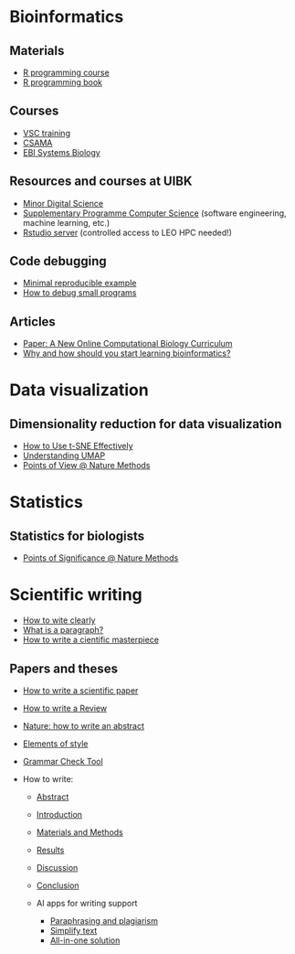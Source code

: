 # Bioinformatics 

## Materials
- [R programming course](https://github.com/FFinotello/Rcourse)
- [R programming book](https://discdown.org/rprogramming/)

## Courses
- [VSC training](https://vsc.ac.at/research/vsc-research-center/vsc-school-seminar/)
- [CSAMA](https://www.huber.embl.de/csama2020/)
- [EBI Systems Biology](https://www.ebi.ac.uk/training/materials/systems-biology-large-datasets-biological-insight-materials/)

## Resources and courses at UIBK
- [Minor Digital Science](https://www.uibk.ac.at/disc/teaching/digital-science/index.html.en)
- [Supplementary Programme Computer Science](https://www.uibk.ac.at/studium/angebot/es-informatik/index.html.en) (software engineering, machine learning, etc.)
- [Rstudio server](https://login.leo4.uibk.ac.at/rstudio/) (controlled access to LEO HPC needed!)

## Code debugging
- [Minimal reproducible example](https://stackoverflow.com/help/minimal-reproducible-example)
- [How to debug small programs](https://ericlippert.com/2014/03/05/how-to-debug-small-programs/)

## Articles
- [Paper: A New Online Computational Biology Curriculum](https://journals.plos.org/ploscompbiol/article?id=10.1371/journal.pcbi.1003662)
- [Why and how should you start learning bioinformatics?](https://network.febs.org/posts/why-and-how-should-you-start-learning-bioinformatics?s=03)


# Data visualization

## Dimensionality reduction for data visualization
- [How to Use t-SNE Effectively](https://distill.pub/2016/misread-tsne/)
- [Understanding UMAP](https://pair-code.github.io/understanding-umap/)
- [Points of View @ Nature Methods](https://www.nature.com/search?q=%22Points%20of%20view%22&journal=nmeth&order=relevance)

# Statistics

## Statistics for biologists
- [Points of Significance @ Nature Methods](https://www.nature.com/search?q=%22Points+of+significance%22&journal=nmeth)

# Scientific writing

- [How to wite clearly](https://www.sfedit.net/wp-content/uploads/2019/10/Fourteen-Steps-to-Writing-Clearly.pdf)
- [What is a paragraph?](https://writingcenter.unc.edu/tips-and-tools/paragraphs/)
- [How to write a cientific masterpiece](https://www.jci.org/articles/view/130284)

## Papers and theses

- [How to write a scientific paper](https://www.sfedit.net/wp-content/uploads/2019/10/Twelve-Steps-to-Developing-an-Effective-First-Draft.pdf)
- [How to write a Review](https://www.nature.com/articles/d41586-020-03422-x)
- [Nature: how to write an abstract](https://github.com/ComputationalBiomedicineGroup/Useful_resources/blob/main/nature-summary-paragraph.pdf)
- [Elements of style](https://www.nature.com/articles/nphys724)
- [Grammar Check Tool](https://www.aje.com/grammar-check/?utm_source=Website&utm_medium=Nature&utm_campaign=SNAS+Referrals+2022+GC&utm_id=Grammar+Check)

- How to write:
  - [Abstract](https://www.sfedit.net/wp-content/uploads/2019/10/Ten-Steps-to-Writing-an-Effective-Abstract.pdf)
  - [Introduction](https://www.sfedit.net/wp-content/uploads/2020/09/Introduction.pdf)
  - [Materials and Methods](https://www.sfedit.net/wp-content/uploads/2020/12/MaterialsMethods.pdf)
  - [Results](https://www.sfedit.net/wp-content/uploads/2021/07/Results.pdf)
  - [Discussion](https://www.sfedit.net/wp-content/uploads/2021/04/Discussion.pdf)
  - [Conclusion](https://www.sfedit.net/wp-content/uploads/2020/09/Conclusion.pdf)
  
  - AI apps for writing support
    - [Paraphrasing and plagiarism](https://quillbot.com/)
    - [Simplify text](https://hemingwayapp.com/)
    - [All-in-one solution](https://www.writefull.com/)
